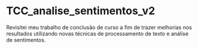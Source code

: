 # TCC_analise_sentimentos_v2
Revisitei meu trabalho de conclusão de curso a fim de trazer melhorias nos resultados utilizando novas técnicas de processamento de texto e análise de sentimentos.
